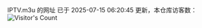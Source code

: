 IPTV.m3u 的网址 已于 2025-07-15 06:20:45 更新，本仓库访客数：![Visitor's Count](https://profile-counter.glitch.me/hero1898_tv/count.svg)
